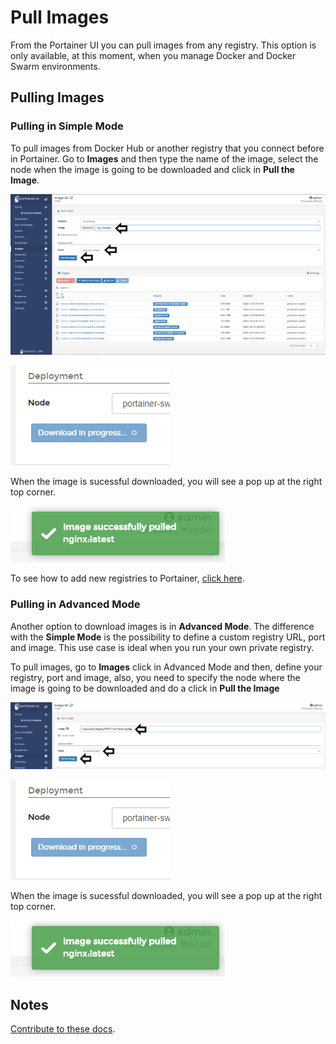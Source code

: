 # Pull Images

From the Portainer UI you can pull images from any registry. This option is only available, at this moment, when you manage Docker and Docker Swarm environments.

## Pulling Images

### Pulling in Simple Mode

To pull images from Docker Hub or another registry that you connect before in Portainer. Go to <b>Images</b> and then type the name of the image, select the node when the image is going to be downloaded and click in <b>Pull the Image</b>.

![pull](assets/pull-1.png)

![pull](assets/pull-2.png)

When the image is sucessful downloaded, you will see a pop up at the right top corner.

![pull](assets/pull-3.png)

To see how to add new registries to Portainer, [click here](/v2./registries/connect/).

### Pulling in Advanced Mode

Another option to download images is in <b>Advanced Mode</b>. The difference with the <b>Simple Mode</b> is the possibility to define a custom registry URL, port and image. This use case is ideal when you run your own private registry.

To pull images, go to <b>Images</b> click in Advanced Mode and then, define your registry, port and image, also, you need to specify the node where the image is going to be downloaded and do a click in <b>Pull the Image</b>

![pull](assets/pull-4.png)

![pull](assets/pull-2.png)

When the image is sucessful downloaded, you will see a pop up at the right top corner.

![pull](assets/pull-3.png)

## Notes

[Contribute to these docs](https://github.com/portainer/portainer-docs/blob/master/contributing.md).
